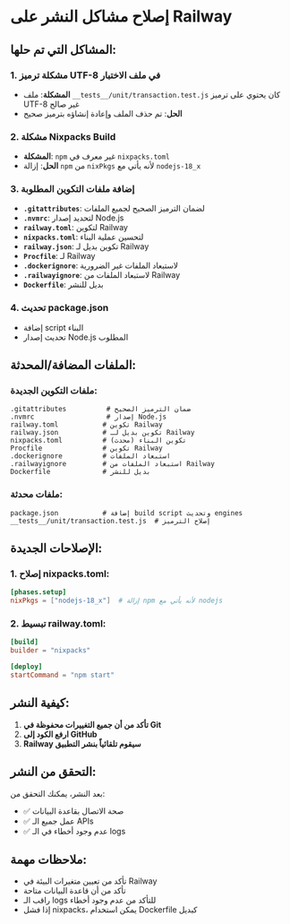 # إصلاح مشاكل النشر على Railway

## المشاكل التي تم حلها:

### 1. مشكلة ترميز UTF-8 في ملف الاختبار
- **المشكلة**: ملف `__tests__/unit/transaction.test.js` كان يحتوي على ترميز UTF-8 غير صالح
- **الحل**: تم حذف الملف وإعادة إنشاؤه بترميز صحيح

### 2. مشكلة Nixpacks Build
- **المشكلة**: `npm` غير معرف في `nixpacks.toml`
- **الحل**: إزالة `npm` من `nixPkgs` لأنه يأتي مع `nodejs-18_x`

### 3. إضافة ملفات التكوين المطلوبة
- **`.gitattributes`**: لضمان الترميز الصحيح لجميع الملفات
- **`.nvmrc`**: لتحديد إصدار Node.js
- **`railway.toml`**: لتكوين Railway
- **`nixpacks.toml`**: لتحسين عملية البناء
- **`railway.json`**: تكوين بديل لـ Railway
- **`Procfile`**: لـ Railway
- **`.dockerignore`**: لاستبعاد الملفات غير الضرورية
- **`.railwayignore`**: لاستبعاد الملفات من Railway
- **`Dockerfile`**: بديل للنشر

### 4. تحديث package.json
- إضافة script البناء
- تحديث إصدار Node.js المطلوب

## الملفات المضافة/المحدثة:

### ملفات التكوين الجديدة:
```
.gitattributes          # ضمان الترميز الصحيح
.nvmrc                  # إصدار Node.js
railway.toml           # تكوين Railway
railway.json           # تكوين بديل لـ Railway
nixpacks.toml          # تكوين البناء (محدث)
Procfile               # تكوين Railway
.dockerignore          # استبعاد الملفات
.railwayignore         # استبعاد الملفات من Railway
Dockerfile             # بديل للنشر
```

### ملفات محدثة:
```
package.json           # إضافة build script وتحديث engines
__tests__/unit/transaction.test.js  # إصلاح الترميز
```

## الإصلاحات الجديدة:

### 1. إصلاح nixpacks.toml:
```toml
[phases.setup]
nixPkgs = ["nodejs-18_x"]  # إزالة npm لأنه يأتي مع nodejs
```

### 2. تبسيط railway.toml:
```toml
[build]
builder = "nixpacks"

[deploy]
startCommand = "npm start"
```

## كيفية النشر:

1. **تأكد من أن جميع التغييرات محفوظة في Git**
2. **ارفع الكود إلى GitHub**
3. **Railway سيقوم تلقائياً بنشر التطبيق**

## التحقق من النشر:

بعد النشر، يمكنك التحقق من:
- ✅ صحة الاتصال بقاعدة البيانات
- ✅ عمل جميع الـ APIs
- ✅ عدم وجود أخطاء في الـ logs

## ملاحظات مهمة:

- تأكد من تعيين متغيرات البيئة في Railway
- تأكد من أن قاعدة البيانات متاحة
- راقب الـ logs للتأكد من عدم وجود أخطاء
- إذا فشل nixpacks، يمكن استخدام Dockerfile كبديل 
